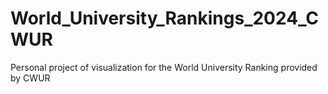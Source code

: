 # World_University_Rankings_2024_CWUR
Personal project of visualization for the World University Ranking provided by CWUR
